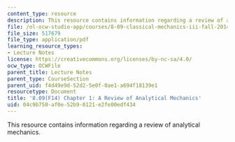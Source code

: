 ```yaml
---
content_type: resource
description: This resource contains information regarding a review of analytical mechanics.
file: /ol-ocw-studio-app/courses/8-09-classical-mechanics-iii-fall-2014/04c9b750af0e52b90121e2fe00edf434_MIT8_09F14_Chapter_1.pdf
file_size: 517679
file_type: application/pdf
learning_resource_types:
- Lecture Notes
license: https://creativecommons.org/licenses/by-nc-sa/4.0/
ocw_type: OCWFile
parent_title: Lecture Notes
parent_type: CourseSection
parent_uid: f4d49e9d-52d2-5e0f-0ae1-a694f18139e1
resourcetype: Document
title: '8.09(F14) Chapter 1: A Review of Analytical Mechanics'
uid: 04c9b750-af0e-52b9-0121-e2fe00edf434
---
```

This resource contains information regarding a review of analytical mechanics.